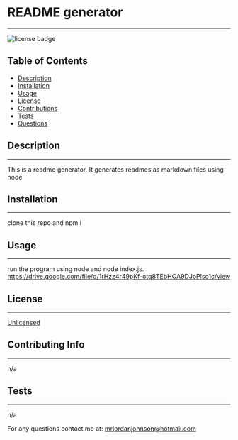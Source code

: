


# README generator
------------------------------------------------

![license badge](undefined)


## Table of Contents
- [Description](#description)
- [Installation](#installation)
- [Usage](#usage)
- [License](#license) 
- [Contributions](#contributions) 
- [Tests](#tests) 
- [Questions](#questions) 


## Description
------------------------------------------------
This is a readme generator. It generates readmes as markdown files using node


## Installation
------------------------------------------------
clone this repo and npm i


## Usage
------------------------------------------------
run the program using node and node index.js. https://drive.google.com/file/d/1rHzz4r49pKf-otq8TEbHOA9DJoPlso1c/view


## License
------------------------------------------------
[Unlicensed](undefined)


## Contributing Info
------------------------------------------------
n/a

## Tests
------------------------------------------------
n/a


For any questions contact me at: mrjordanjohnson@hotmail.com
